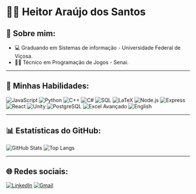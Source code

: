 # 👨‍💻 Heitor Araújo dos Santos

## 


## 🧾 Sobre mim:

- 💻 Graduando em Sistemas de informação - Universidade Federal de Viçosa.
- 👨‍💻 Técnico em Programação de Jogos - Senai.

---

## 🚀 Minhas Habilidades:


![JavaScript](https://img.shields.io/badge/-JavaScript-F7DF1E?logo=javascript&logoColor=black&style=flat)
![Python](https://img.shields.io/badge/-Python-3776AB?logo=python&logoColor=white&style=flat)
![C++](https://img.shields.io/badge/-C++-00599C?logo=cplusplus&logoColor=white&style=flat)
![C#](https://img.shields.io/badge/-C%23-239120?logo=c-sharp&logoColor=white&style=flat)
![SQL](https://img.shields.io/badge/-SQL-4479A1?logo=postgresql&logoColor=white&style=flat)
![LaTeX](https://img.shields.io/badge/-LaTeX-008080?logo=latex&logoColor=white&style=flat)
![Node.js](https://img.shields.io/badge/-Node.js-339933?logo=nodedotjs&logoColor=white&style=flat)
![Express](https://img.shields.io/badge/-Express-000000?logo=express&logoColor=white&style=flat)
![React](https://img.shields.io/badge/-React-61DAFB?logo=react&logoColor=black&style=flat)
![Unity](https://img.shields.io/badge/-Unity-000000?logo=unity&logoColor=white&style=flat)
![PostgreSQL](https://img.shields.io/badge/-PostgreSQL-336791?logo=postgresql&logoColor=white&style=flat)
![Excel Avançado](https://img.shields.io/badge/-Excel%20Avançado-217346?logo=microsoft-excel&logoColor=white&style=flat)
![English](https://img.shields.io/badge/English-Advanced-blue?logo=language&style=flat)



---

## 📊 Estatísticas do GitHub:

![GitHub Stats](https://github-readme-stats.vercel.app/api?username=HeitorCode7&show_icons=true&theme=radical)
![Top Langs](https://github-readme-stats.vercel.app/api/top-langs/?username=HeitorCode7&layout=compact&theme=radical)

---

## 🌐 Redes sociais:

[![LinkedIn](https://img.shields.io/badge/LinkedIn-0077B5?style=for-the-badge&logo=linkedin&logoColor=white)](https://www.linkedin.com/in/heitor-araujo-2486b1276)
[![Gmail](https://img.shields.io/badge/Gmail-D14836?style=for-the-badge&logo=gmail&logoColor=white)](heitor.dev13@gmail.com)


